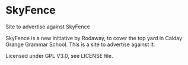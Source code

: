 # SkyFence
Site to advertise against SkyFence

SkyFence is a new initiative by Rodaway, to cover the top yard in Calday Grange Grammar School. This is a site to advertise against it.

Licensed under GPL V3.0, see LICENSE file.
